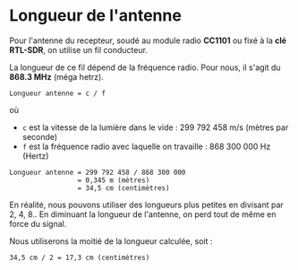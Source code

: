 # Longueur de l'antenne

Pour l'antenne du recepteur, soudé au module radio **CC1101** ou fixé à la **clé RTL-SDR**, on utilise un fil conducteur. 

La longueur de ce fil dépend de la fréquence radio. Pour nous, il s'agit du **868.3 MHz** (méga hetrz).



```
Longueur antenne = c / f
```
où 
- `c` est la vitesse de la lumière dans le vide : 299 792 458 m/s (mètres par seconde)
- `f` est la fréquence radio avec laquelle on travaille : 868 300 000 Hz (Hertz)

```
Longueur antenne = 299 792 458 / 868 300 000 
                 = 0,345 m (mètres)
                 = 34,5 cm (centimètres)
```

En réalité, nous pouvons utiliser des longueurs plus petites en divisant par 2, 4, 8..
En diminuant la longueur de l'antenne, on perd tout de même en force du signal.

Nous utiliserons la moitié de la longueur calculée, soit :

```
34,5 cm / 2 = 17,3 cm (centimètres)
```
 
